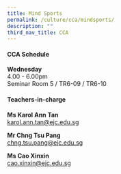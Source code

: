 ```yaml
---
title: Mind Sports
permalink: /culture/cca/mindsports/
description: ""
third_nav_title: CCA
---
```

#### **CCA Schedule**

**Wednesday**  
4.00 - 6.00pm  
Seminar Room 5 / TR6-09 / TR6-10

#### **Teachers-in-charge**

**Ms Karol Ann Tan**  
[karol.ann.tan@ejc.edu.sg](mailto:karol.ann.tan@ejc.edu.sg)

**Mr Chng Tsu Pang**  
[chng.tsu.pang@ejc.edu.sg](mailto:chng.tsu.pang@ejc.edu.sg)

**Ms Cao Xinxin**  
[cao.xinxin@ejc.edu.sg](mailto:cao.xinxin@ejc.edu.sg)